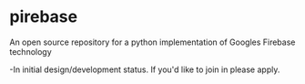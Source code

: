 # pirebase
An open source repository for a python implementation of Googles Firebase technology

-In initial design/development status. If you'd like to join in please apply.
